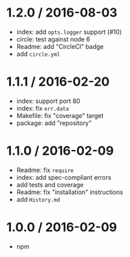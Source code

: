 
1.2.0 / 2016-08-03
==================

  * index: add `opts.logger` support (#10)
  * circle: test against node 6
  * Readme: add "CircleCI" badge
  * add `circle.yml`

1.1.1 / 2016-02-20
==================

  * index: support port 80
  * index: fix `err.data`
  * Makefile: fix "coverage" target
  * package: add "repository"

1.1.0 / 2016-02-09
==================

  * Readme: fix `require`
  * index: add spec-compliant errors
  * add tests and coverage
  * Readme: fix "installation" instructions
  * add `History.md`

1.0.0 / 2016-02-09
==================

  * npm

